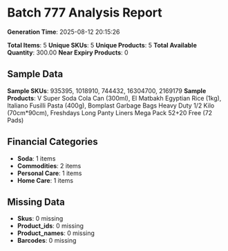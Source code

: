 # Batch 777 Analysis Report

**Generation Time**: 2025-08-12 20:15:26

**Total Items**: 5
**Unique SKUs**: 5
**Unique Products**: 5
**Total Available Quantity**: 300.00
**Near Expiry Products**: 0

## Sample Data
**Sample SKUs**: 935395, 1018910, 744432, 16304700, 2169179
**Sample Products**: V Super Soda Cola Can (300ml), El Matbakh Egyptian Rice (1kg), Italiano Fusilli Pasta (400g), Bomplast Garbage Bags Heavy Duty 1/2 Kilo (70cm*90cm), Freshdays Long Panty Liners Mega Pack 52+20 Free (72 Pads)

## Financial Categories
- **Soda**: 1 items
- **Commodities**: 2 items
- **Personal Care**: 1 items
- **Home Care**: 1 items

## Missing Data
- **Skus**: 0 missing
- **Product_ids**: 0 missing
- **Product_names**: 0 missing
- **Barcodes**: 0 missing
